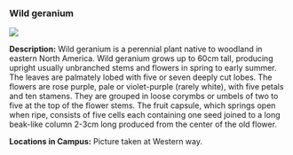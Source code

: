 ### Wild geranium

![](http://www.astro.princeton.edu/~ruixu/fig/Wildgeranium.jpg)

**Description:** Wild geranium is a perennial plant native to woodland in eastern North America. Wild geranium grows up to 60cm tall, producing upright usually unbranched stems and flowers in spring to early summer. The leaves are palmately lobed with five or seven deeply cut lobes. The flowers are rose purple, pale or violet-purple (rarely white), with five petals and ten stamens. They are grouped in loose corymbs or umbels of two to five at the top of the flower stems. The fruit capsule, which springs open when ripe, consists of five cells each containing one seed joined to a long beak-like column 2-3cm long produced from the center of the old flower.

**Locations in Campus:** Picture taken at Western way.
